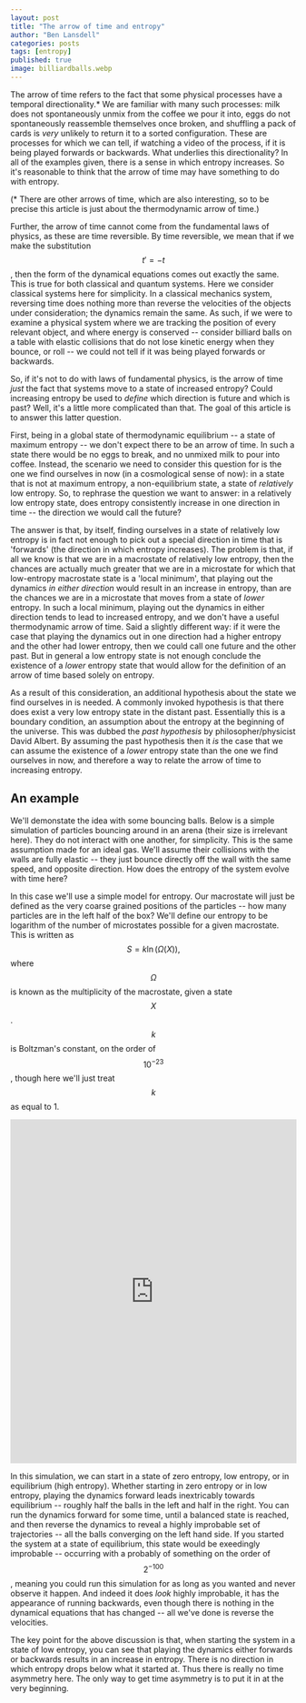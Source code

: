 ```yaml
---
layout: post
title: "The arrow of time and entropy"
author: "Ben Lansdell"
categories: posts
tags: [entropy]
published: true
image: billiardballs.webp
---
```


The arrow of time refers to the fact that some physical processes have a temporal directionality.* We are familiar with many such processes: milk does not spontaneously unmix from the coffee we pour it into, eggs do not spontaneously reassemble themselves once broken, and shuffling a pack of cards is _very_ unlikely to return it to a sorted configuration. These are processes for which we can tell, if watching a video of the process, if it is being played forwards or backwards. What underlies this directionality? In all of the examples given, there is a sense in which entropy increases. So it's reasonable to think that the arrow of time may have something to do with entropy. 

(* There are other arrows of time, which are also interesting, so to be precise this article is just about the thermodynamic arrow of time.)

Further, the arrow of time cannot come from the fundamental laws of physics, as these are time reversible. By time reversible, we mean that if we make the substitution $$t' = -t$$, then the form of the dynamical equations comes out exactly the same. This is true for both classical and quantum systems. Here we consider classical systems here for simplicity. In a classical mechanics system, reversing time does nothing more than reverse the velocities of the objects under consideration; the dynamics remain the same. As such, if we were to examine a physical system where we are tracking the position of every relevant object, and where energy is conserved -- consider billiard balls on a table with elastic collisions that do not lose kinetic energy when they bounce, or roll -- we could not tell if it was being played forwards or backwards. 

So, if it's not to do with laws of fundamental physics, is the arrow of time _just_ the fact that systems move to a state of increased entropy? Could increasing entropy be used to _define_ which direction is future and which is past? Well, it's a little more complicated than that. The goal of this article is to answer this latter question. 

First, being in a global state of thermodynamic equilibrium -- a state of maximum entropy -- we don't expect there to be an arrow of time. In such a state there would be no eggs to break, and no unmixed milk to pour into coffee. Instead, the scenario we need to consider this question for is the one we find ourselves in now (in a cosmological sense of now): in a state that is not at maximum entropy, a non-equilibrium state, a state of _relatively_ low entropy. So, to rephrase the question we want to answer: in a relatively low entropy state, does entropy consistently increase in one direction in time -- the direction we would call the future? 

The answer is that, by itself, finding ourselves in a state of relatively low entropy is in fact not enough to pick out a special direction in time that is 'forwards' (the direction in which entropy increases). The problem is that, if all we know is that we are in a macrostate of relatively low entropy, then the chances are actually much greater that we are in a microstate for which that low-entropy macrostate state is a 'local minimum', that playing out the dynamics _in either direction_ would result in an increase in entropy, than are the chances we are in a microstate that moves from a state of _lower_ entropy. In such a local minimum, playing out the dynamics in either direction tends to lead to increased entropy, and we don't have a useful thermodynamic arrow of time. Said a slightly different way: if it were the case that playing the dynamics out in one direction had a higher entropy and the other had lower entropy, then we could call one future and the other past. But in general a low entropy state is not enough conclude the existence of a _lower_ entropy state that would allow for the definition of an arrow of time based solely on entropy. 

As a result of this consideration, an additional hypothesis about the state we find ourselves in is needed. A commonly invoked hypothesis is that there does exist a very low entropy state in the distant past. Essentially this is a boundary condition, an assumption about the entropy at the beginning of the universe. This was dubbed the _past hypothesis_ by philosopher/physicist David Albert. By assuming the past hypothesis then it _is_ the case that we can assume the existence of a _lower_ entropy state than the one we find ourselves in now, and therefore a way to relate the arrow of time to increasing entropy. 

## An example

We'll demonstate the idea with some bouncing balls. Below is a simple simulation of particles bouncing around in an arena (their size is irrelevant here). They do not interact with one another, for simplicity. This is the same assumption made for an ideal gas. We'll assume their collisions with the walls are fully elastic -- they just bounce directly off the wall with the same speed, and opposite direction. How does the entropy of the system evolve with time here? 

In this case we'll use a simple model for entropy. Our macrostate will just be defined as the very coarse grained positions of the particles -- how many particles are in the left half of the box? We'll define our entropy to be logarithm of the number of microstates possible for a given macrostate. This is written as
$$
\begin{equation}
S = k \ln (\Omega(X)),
\end{equation}
$$
where $$\Omega$$ is known as the multiplicity of the macrostate, given a state $$X$$. $$k$$ is Boltzman's constant, on the order of $$10^{-23}$$, though here we'll just treat $$k$$ as equal to 1. 

<iframe width="100%" height="605" frameborder="0"
  src="https://observablehq.com/embed/@benlansdell/entropy-and-the-arrow-of-time?cells=eh%2Ccanvas%2Cviewof+reset_widget_local"></iframe>

In this simulation, we can start in a state of zero entropy, low entropy, or in equilibrium (high entropy). Whether starting in zero entropy or in low entropy, playing the dynamics forward leads inextricably towards equilibrium -- roughly half the balls in the left and half in the right. You can run the dynamics forward for some time, until a balanced state is reached, and then reverse the dynamics to reveal a highly improbable set of trajectories -- all the balls converging on the left hand side. If you started the system at a state of equilibrium, this state would be exeedingly improbable -- occurring with a probably of something on the order of $$2^{-100}$$, meaning you could run this simulation for as long as you wanted and never observe it happen. And indeed it does _look_ highly improbable, it has the appearance of running backwards, even though there is nothing in the dynamical equations that has changed -- all we've done is reverse the velocities. 

The key point for the above discussion is that, when starting the system in a state of low entropy, you can see that playing the dynamics either forwards or backwards results in an increase in entropy. There is no direction in which entropy drops below what it started at. Thus there is really no time asymmetry here. The only way to get time asymmetry is to put it in at the very beginning. 
